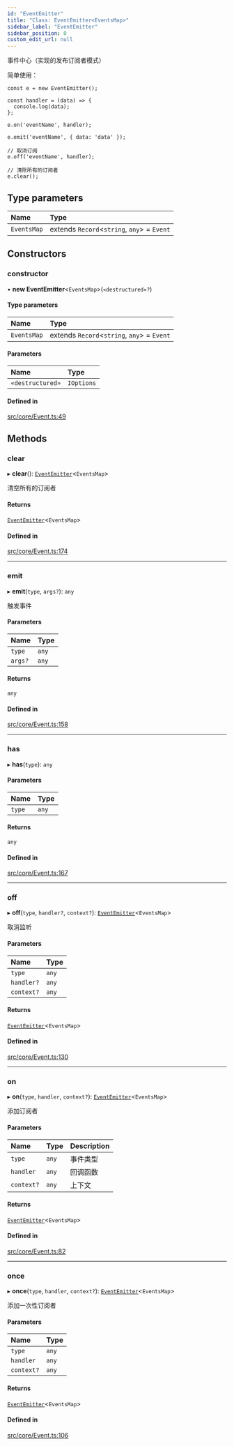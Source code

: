 ```yaml
---
id: "EventEmitter"
title: "Class: EventEmitter<EventsMap>"
sidebar_label: "EventEmitter"
sidebar_position: 0
custom_edit_url: null
---
```


事件中心（实现的发布订阅者模式）

简单使用：
```
const e = new EventEmitter();

const handler = (data) => {
  console.log(data);
};

e.on('eventName', handler);

e.emit('eventName', { data: 'data' });

// 取消订阅
e.off('eventName', handler);

// 清除所有的订阅者
e.clear();
```

## Type parameters

| Name | Type |
| :------ | :------ |
| `EventsMap` | extends `Record`<`string`, `any`\> = `Event` |

## Constructors

### constructor

• **new EventEmitter**<`EventsMap`\>(`«destructured»?`)

#### Type parameters

| Name | Type |
| :------ | :------ |
| `EventsMap` | extends `Record`<`string`, `any`\> = `Event` |

#### Parameters

| Name | Type |
| :------ | :------ |
| `«destructured»` | `IOptions` |

#### Defined in

[src/core/Event.ts:49](https://github.com/sakitam-gis/vis-engine/blob/7cb4094/src/core/Event.ts#L49)

## Methods

### clear

▸ **clear**(): [`EventEmitter`](EventEmitter.md)<`EventsMap`\>

清空所有的订阅者

#### Returns

[`EventEmitter`](EventEmitter.md)<`EventsMap`\>

#### Defined in

[src/core/Event.ts:174](https://github.com/sakitam-gis/vis-engine/blob/7cb4094/src/core/Event.ts#L174)

___

### emit

▸ **emit**(`type`, `args?`): `any`

触发事件

#### Parameters

| Name | Type |
| :------ | :------ |
| `type` | `any` |
| `args?` | `any` |

#### Returns

`any`

#### Defined in

[src/core/Event.ts:158](https://github.com/sakitam-gis/vis-engine/blob/7cb4094/src/core/Event.ts#L158)

___

### has

▸ **has**(`type`): `any`

#### Parameters

| Name | Type |
| :------ | :------ |
| `type` | `any` |

#### Returns

`any`

#### Defined in

[src/core/Event.ts:167](https://github.com/sakitam-gis/vis-engine/blob/7cb4094/src/core/Event.ts#L167)

___

### off

▸ **off**(`type`, `handler?`, `context?`): [`EventEmitter`](EventEmitter.md)<`EventsMap`\>

取消监听

#### Parameters

| Name | Type |
| :------ | :------ |
| `type` | `any` |
| `handler?` | `any` |
| `context?` | `any` |

#### Returns

[`EventEmitter`](EventEmitter.md)<`EventsMap`\>

#### Defined in

[src/core/Event.ts:130](https://github.com/sakitam-gis/vis-engine/blob/7cb4094/src/core/Event.ts#L130)

___

### on

▸ **on**(`type`, `handler`, `context?`): [`EventEmitter`](EventEmitter.md)<`EventsMap`\>

添加订阅者

#### Parameters

| Name | Type | Description |
| :------ | :------ | :------ |
| `type` | `any` | 事件类型 |
| `handler` | `any` | 回调函数 |
| `context?` | `any` | 上下文 |

#### Returns

[`EventEmitter`](EventEmitter.md)<`EventsMap`\>

#### Defined in

[src/core/Event.ts:82](https://github.com/sakitam-gis/vis-engine/blob/7cb4094/src/core/Event.ts#L82)

___

### once

▸ **once**(`type`, `handler`, `context?`): [`EventEmitter`](EventEmitter.md)<`EventsMap`\>

添加一次性订阅者

#### Parameters

| Name | Type |
| :------ | :------ |
| `type` | `any` |
| `handler` | `any` |
| `context?` | `any` |

#### Returns

[`EventEmitter`](EventEmitter.md)<`EventsMap`\>

#### Defined in

[src/core/Event.ts:106](https://github.com/sakitam-gis/vis-engine/blob/7cb4094/src/core/Event.ts#L106)
